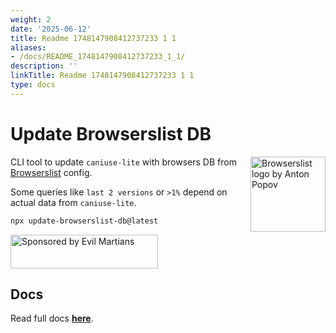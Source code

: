 ```yaml
---
weight: 2
date: '2025-06-12'
title: Readme 1748147908412737233 1 1
aliases:
- /docs/README_1748147908412737233_1_1/
description: ''
linkTitle: Readme 1748147908412737233 1 1
type: docs
---
```


# Update Browserslist DB

<img width="120" height="120" alt="Browserslist logo by Anton Popov"
     src="https://browsersl.ist/logo.svg" align="right">

CLI tool to update `caniuse-lite` with browsers DB
from [Browserslist](https://github.com/browserslist/browserslist/) config.

Some queries like `last 2 versions` or `>1%` depend on actual data
from `caniuse-lite`.

```sh
npx update-browserslist-db@latest
```

<a href="https://evilmartians.com/?utm_source=update-browserslist-db">
  <img src="https://evilmartians.com/badges/sponsored-by-evil-martians.svg"
       alt="Sponsored by Evil Martians" width="236" height="54">
</a>

## Docs
Read full docs **[here](https://github.com/browserslist/update-db#readme)**.
